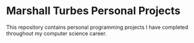 # Marshall Turbes Personal Projects
This repository contains personal programming projects I have completed throughout my computer science career.
